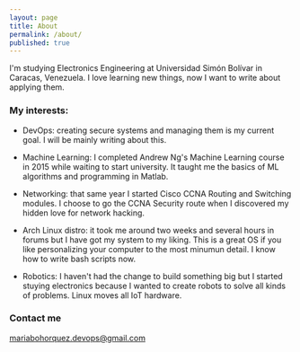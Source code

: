 ```yaml
---
layout: page
title: About
permalink: /about/
published: true
---
```


I'm studying Electronics Engineering at Universidad Simón Bolívar in Caracas, Venezuela. I love learning new things, now I want to write about applying them.

### My interests:


- DevOps: creating secure systems and managing them is my current goal. I will be mainly writing about this.

- Machine Learning: I completed Andrew Ng's Machine Learning course in 2015 while waiting to start university. It taught me the basics of ML algorithms and programming in Matlab.

- Networking: that same year I started Cisco CCNA Routing and Switching modules. I choose to go the CCNA Security route when I discovered my hidden love for network hacking.

- Arch Linux distro: it took me around two weeks and several hours in forums but I have got my system to my liking. This is a great OS if you like personalizing your computer to the most minumun detail. I know how to write bash scripts now.

- Robotics: I haven't had the change to build something big but I started stuying electronics because I wanted to create robots to solve all kinds of problems. Linux moves all IoT hardware.


### Contact me

[mariabohorquez.devops@gmail.com](mailto:mariabohorquez.devops@gmail.com)
